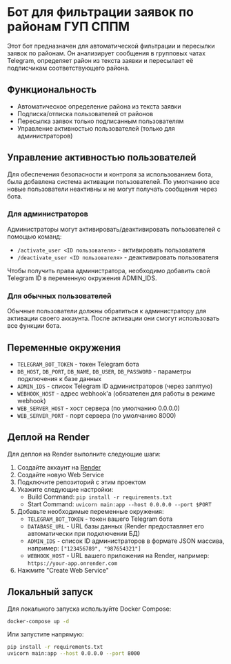 # Бот для фильтрации заявок по районам ГУП СППМ

Этот бот предназначен для автоматической фильтрации и пересылки заявок по районам. Он анализирует сообщения в групповых чатах Telegram, определяет район из текста заявки и пересылает её подписчикам соответствующего района.

## Функциональность

- Автоматическое определение района из текста заявки
- Подписка/отписка пользователей от районов
- Пересылка заявок только подписанным пользователям
- Управление активностью пользователей (только для администраторов)

## Управление активностью пользователей

Для обеспечения безопасности и контроля за использованием бота, была добавлена система активации пользователей.
По умолчанию все новые пользователи неактивны и не могут получать сообщения через бота.

### Для администраторов

Администраторы могут активировать/деактивировать пользователей с помощью команд:
- `/activate_user <ID пользователя>` - активировать пользователя
- `/deactivate_user <ID пользователя>` - деактивировать пользователя

Чтобы получить права администратора, необходимо добавить свой Telegram ID в переменную окружения ADMIN_IDS.

### Для обычных пользователей

Обычные пользователи должны обратиться к администратору для активации своего аккаунта.
После активации они смогут использовать все функции бота.

## Переменные окружения

- `TELEGRAM_BOT_TOKEN` - токен Telegram бота
- `DB_HOST`, `DB_PORT`, `DB_NAME`, `DB_USER`, `DB_PASSWORD` - параметры подключения к базе данных
- `ADMIN_IDS` - список Telegram ID администраторов (через запятую)
- `WEBHOOK_HOST` - адрес webhook'а (обязателен для работы в режиме webhook)
- `WEB_SERVER_HOST` - хост сервера (по умолчанию 0.0.0.0)
- `WEB_SERVER_PORT` - порт сервера (по умолчанию 8000)

## Деплой на Render

Для деплоя на Render выполните следующие шаги:

1. Создайте аккаунт на [Render](https://render.com/)
2. Создайте новую Web Service
3. Подключите репозиторий с этим проектом
4. Укажите следующие настройки:
   - Build Command: `pip install -r requirements.txt`
   - Start Command: `uvicorn main:app --host 0.0.0.0 --port $PORT`
5. Добавьте необходимые переменные окружения:
   - `TELEGRAM_BOT_TOKEN` - токен вашего Telegram бота
   - `DATABASE_URL` - URL базы данных (Render предоставляет его автоматически при подключении БД)
   - `ADMIN_IDS` - список ID администраторов в формате JSON массива, например: `["123456789", "987654321"]`
   - `WEBHOOK_HOST` - URL вашего приложения на Render, например: `https://your-app.onrender.com`
6. Нажмите "Create Web Service"

## Локальный запуск

Для локального запуска используйте Docker Compose:

```bash
docker-compose up -d
```

Или запустите напрямую:

```bash
pip install -r requirements.txt
uvicorn main:app --host 0.0.0.0 --port 8000
```